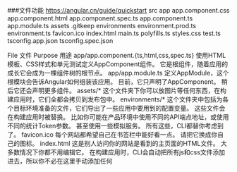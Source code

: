 ###文件功能
    https://angular.cn/guide/quickstart
src
app
app.component.css
app.component.html
app.component.spec.ts
app.component.ts
app.module.ts
assets
.gitkeep
environments
environment.prod.ts
environment.ts
favicon.ico
index.html
main.ts
polyfills.ts
styles.css
test.ts
tsconfig.app.json
tsconfig.spec.json

File 文件	Purpose 用途
app/app.component.{ts,html,css,spec.ts}
使用HTML模板、CSS样式和单元测试定义AppComponent组件。 它是根组件，随着应用的成长它会成为一棵组件树的根节点。
app/app.module.ts
定义AppModule，这个根模块会告诉Angular如何组装该应用。 目前，它只声明了AppComponent。 稍后它还会声明更多组件。
assets/*
这个文件夹下你可以放图片等任何东西，在构建应用时，它们全都会拷贝到发布包中。
environments/*
这个文件夹中包括为各个目标环境准备的文件，它们导出了一些应用中要用到的配置变量。 这些文件会在构建应用时被替换。 比如你可能在产品环境中使用不同的API端点地址，或使用不同的统计Token参数。 甚至使用一些模拟服务。 所有这些，CLI都替你考虑到了。
favicon.ico
每个网站都希望自己在书签栏中能好看一点。 请把它换成你自己的图标。
index.html
这是别人访问你的网站是看到的主页面的HTML文件。 大多数情况下你都不用编辑它。 在构建应用时，CLI会自动把所有js和css文件添加进去，所以你不必在这里手动添加任何 <script> 或 <link> 标签。
main.ts
这是应用的主要入口点。 使用JIT compiler编译器编译本应用，并启动应用的根模块AppModule，使其运行在浏览器中。 你还可以使用AOT compiler编译器，而不用修改任何代码 —— 只要给ng build 或 ng serve 传入 --aot 参数就可以了。
polyfills.ts
不同的浏览器对Web标准的支持程度也不同。 填充库（polyfill）能帮我们把这些不同点进行标准化。 你只要使用core-js 和 zone.js通常就够了，不过你也可以查看浏览器支持指南以了解更多信息。
styles.css
这里是你的全局样式。 大多数情况下，你会希望在组件中使用局部样式，以利于维护，不过那些会影响你整个应用的样式你还是需要集中存放在这里。
test.ts
这是单元测试的主要入口点。 它有一些你不熟悉的自定义配置，不过你并不需要编辑这里的任何东西。
tsconfig.{app|spec}.json
TypeScript编译器的配置文件。tsconfig.app.json是为Angular应用准备的，而tsconfig.spec.json是为单元测试准备的。